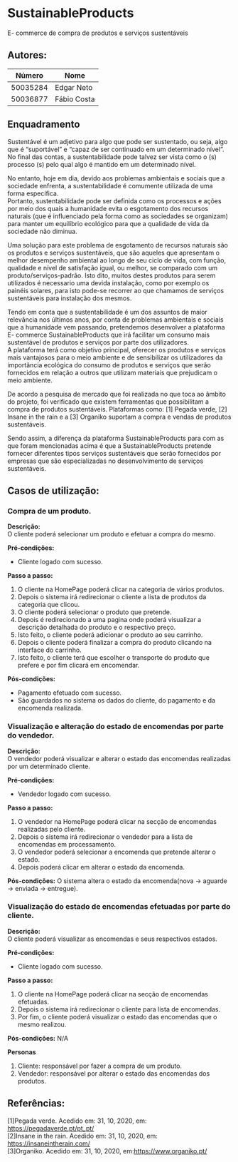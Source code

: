 # SustainableProducts
E- commerce de compra de produtos e serviços sustentáveis 

## Autores:

| Número | Nome |
|--------|------|
|  50035284  | Edgar Neto |
|  50036877  | Fábio Costa |

## Enquadramento

Sustentável é um adjetivo para algo que pode ser sustentado, ou seja, algo que é “suportável” e “capaz de ser continuado em um determinado nível”. \
No final das contas, a sustentabilidade pode talvez ser vista como o (s) processo (s) pelo qual algo é mantido em um determinado nível.

No entanto, hoje em dia, devido aos problemas ambientais e sociais que a sociedade enfrenta, a sustentabilidade é comumente utilizada de uma forma específica.\
Portanto, sustentabilidade pode ser definida como os processos e ações por meio dos quais a humanidade evita o esgotamento dos recursos naturais
(que é influenciado pela forma como as sociedades se organizam) para manter um equilíbrio ecológico para que a qualidade de vida da sociedade não diminua.

Uma solução para este problema de esgotamento de recursos naturais são os produtos e serviços sustentáveis, que são aqueles que apresentam o melhor desempenho ambiental 
ao longo de seu ciclo de vida, com função, qualidade e nível de satisfação igual, ou melhor, se comparado com um produto/serviços-padrão.
Isto dito, muitos destes produtos para serem utilizados é necessario uma devida instalação, como por exemplo os painéis solares, para isto pode-se recorrer 
ao que chamamos de serviços sustentáveis para instalação dos mesmos.  

Tendo em conta que a sustentabilidade é um dos assuntos de maior relevância nos últimos anos, por conta de problemas ambientais e sociais que a humanidade vem passando,
pretendemos desenvolver a plataforma E- commerce SustainableProducts que irá facilitar um consumo mais sustentável de produtos e serviços por parte dos utilizadores.\
A plataforma terá como objetivo principal, oferecer os produtos e serviços mais vantajosos para o meio ambiente e de sensibilizar os utilizadores da importância ecológica
do consumo de produtos e serviços que serão fornecidos em relação a outros que utilizam materiais que prejudicam o meio ambiente. 

De acordo a pesquisa de mercado que foi realizada no que toca ao âmbito do projeto, foi verificado que existem ferramentas que possibilitam a compra de produtos sustentáveis.
Plataformas como: [1] Pegada verde, [2] Insane in the rain e a [3] Organiko suportam a compra e vendas de produtos sustentáveis.

Sendo assim, a diferença da plataforma SustainableProducts para com as que foram mencionadas acima é que a SustainableProducts pretende fornecer diferentes tipos serviços sustentáveis 
que serão fornecidos por empresas que são especializadas no desenvolvimento de serviços sustentáveis.       


## Casos de utilização:

### Compra de um produto.
**Descrição:** \
O cliente poderá selecionar um produto e efetuar a compra do mesmo.

**Pré-condições:**
- Cliente logado com sucesso.

**Passo a passo:**
1. O cliente na HomePage poderá clicar na categoria de vários produtos.   
1. Depois o sistema irá redirecionar o cliente a lista de produtos da categoria que clicou.
1. O cliente poderá selecionar o  produto que pretende.
1. Depois é redirecionado a uma pagina onde poderá visualizar a descrição detalhada do produto e o respectivo preço.
1. Isto feito, o cliente poderá adicionar o produto ao seu carrinho.
1. Depois o cliente poderá finalizar a compra do produto clicando na interface do carrinho.
1. Isto feito, o cliente terá que escolher o transporte do produto que prefere e por fim clicará em encomendar.

**Pós-condições:**
- Pagamento efetuado com sucesso.
- São guardados no sistema os dados do cliente, do pagamento e da encomenda realizada.

### Visualização e alteração do estado de encomendas por parte do vendedor.
**Descrição:** \
O vendedor poderá visualizar e alterar o estado das encomendas realizadas por um determinado cliente.

**Pré-condições:**
- Vendedor logado com sucesso.

**Passo a passo:**
1. O vendedor na HomePage poderá clicar na secção de encomendas realizadas pelo cliente.   
1. Depois o sistema irá redirecionar o vendedor para a lista de encomendas em processamento.
1. O vendedor poderá selecionar a encomenda que pretende alterar o estado.
1. Depois poderá clicar em alterar o estado da encomenda. 

**Pós-condições:**
O sistema altera o estado da encomenda(nova -> aguarde -> enviada -> entregue).

### Visualização do estado de encomendas efetuadas por parte do cliente.
**Descrição:** \
O cliente poderá visualizar as encomendas e seus respectivos estados.

**Pré-condições:**
- Cliente logado com sucesso.

**Passo a passo:**
1. O cliente na HomePage poderá clicar na secção de encomendas efetuadas.   
1. Depois o sistema irá redirecionar o cliente para lista de encomendas.
1. Por fim, o cliente poderá visualizar o estado das encomendas que o mesmo realizou.


**Pós-condições:**
N/A


**Personas**
1. Cliente: responsável por fazer a compra de um produto.
1. Vendedor: responsável por alterar o estado das encomendas dos produtos.


## Referências:
[1]Pegada verde. Acedido em: 31, 10, 2020, em: https://pegadaverde.pt/pt_pt/ \
[2]Insane in the rain. Acedido em: 31, 10, 2020, em: https://insaneintherain.com/ \
[3]Organiko. Acedido em: 31, 10, 2020, em:https://www.organiko.pt/ 

